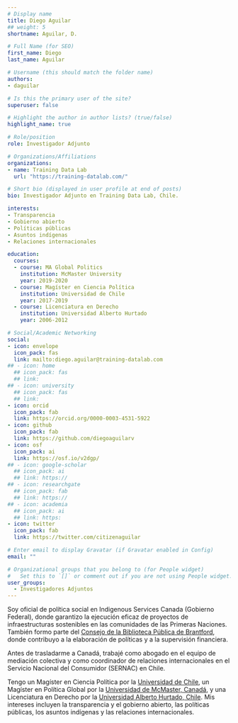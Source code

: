 ```yaml
---
# Display name
title: Diego Aguilar
## weight: 5
shortname: Aguilar, D.

# Full Name (for SEO)
first_name: Diego
last_name: Aguilar

# Username (this should match the folder name)
authors:
- daguilar

# Is this the primary user of the site?
superuser: false

# Highlight the author in author lists? (true/false)
highlight_name: true

# Role/position
role: Investigador Adjunto

# Organizations/Affiliations
organizations:
- name: Training Data Lab
  url: "https://training-datalab.com/"

# Short bio (displayed in user profile at end of posts)
bio: Investigador Adjunto en Training Data Lab, Chile.

interests:
- Transparencia 
- Gobierno abierto
- Políticas públicas
- Asuntos indígenas 
- Relaciones internacionales

education:
  courses:
  - course: MA Global Politics
    institution: McMaster University
    year: 2019-2020
  - course: Magíster en Ciencia Política
    institution: Universidad de Chile
    year: 2017-2019
  - course: Licenciatura en Derecho
    institution: Universidad Alberto Hurtado
    year: 2006-2012

# Social/Academic Networking
social:
- icon: envelope
  icon_pack: fas
  link: mailto:diego.aguilar@training-datalab.com
## - icon: home
  ## icon_pack: fas
  ## link: 
## - icon: university
  ## icon_pack: fas
  ## link: 
- icon: orcid
  icon_pack: fab
  link: https://orcid.org/0000-0003-4531-5922
- icon: github
  icon_pack: fab
  link: https://github.com/diegoaguilarv
- icon: osf
  icon_pack: ai
  link: https://osf.io/v2dgp/
## - icon: google-scholar
  ## icon_pack: ai
  ## link: https://
## - icon: researchgate
  ## icon_pack: fab
  ## link: https://
## - icon: academia
  ## icon_pack: ai
  ## link: https:
- icon: twitter
  icon_pack: fab
  link: https://twitter.com/citizenaguilar

# Enter email to display Gravatar (if Gravatar enabled in Config)
email: ""

# Organizational groups that you belong to (for People widget)
#   Set this to `[]` or comment out if you are not using People widget.
user_groups:
  - Investigadores Adjuntos
---
```


Soy oficial de política social en Indigenous Services Canada (Gobierno Federal), donde garantizo la ejecución eficaz de proyectos de infraestructuras sostenibles en las comunidades de las Primeras Naciones. También formo parte del [Consejo de la Biblioteca Pública de Brantford](https://www.brantfordlibrary.ca/en/about-the-library/library-board.aspx), donde contribuyo a la elaboración de políticas y a la supervisión financiera.

Antes de trasladarme a Canadá, trabajé como abogado en el equipo de mediación colectiva y como coordinador de relaciones internacionales en el Servicio Nacional del Consumidor (SERNAC) en Chile.

Tengo un Magíster en Ciencia Política por la [Universidad de Chile](https://gobierno.uchile.cl/), un Magíster en Política Global por la [Universidad de McMaster, Canadá](https://socialsciences.mcmaster.ca/), y una Licenciatura en Derecho por la [Universidad Alberto Hurtado, Chile](https://derecho.uahurtado.cl/). Mis intereses incluyen la transparencia y el gobierno abierto, las políticas públicas, los asuntos indígenas y las relaciones internacionales.